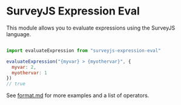 # SurveyJS Expression Eval

This module allows you to evaluate expressions using the SurveyJS language.

```javascript

import evaluateExpression from "surveyjs-expression-eval"

evaluateExpression("{myvar} > {myothervar}", {
  myvar: 2,
  myothervar: 1
})
// true
```

See [format.md](#) for more examples and a list of operators.
